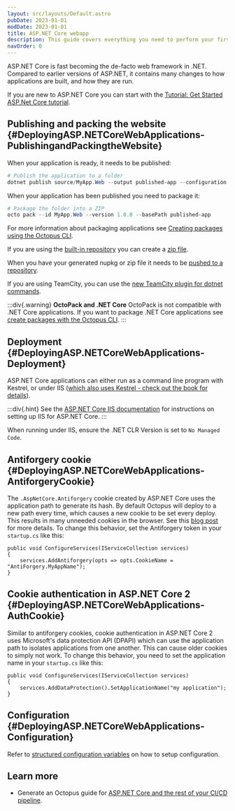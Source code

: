 ```yaml
---
layout: src/layouts/Default.astro
pubDate: 2023-01-01
modDate: 2023-01-01
title: ASP.NET Core webapp
description: This guide covers everything you need to perform your first ASP.NET Core webapp deployment.
navOrder: 0
---
```


ASP.NET Core is fast becoming the de-facto web framework in .NET. Compared to earlier versions of ASP.NET, it contains many changes to how applications are built, and how they are run.

If you are new to ASP.NET Core you can start with the [Tutorial: Get Started ASP.Net Core tutorial](https://docs.microsoft.com/en-us/aspnet/core/getting-started/?view=aspnetcore-5.0).

## Publishing and packing the website {#DeployingASP.NETCoreWebApplications-PublishingandPackingtheWebsite}

When your application is ready, it needs to be published:

```powershell
# Publish the application to a folder
dotnet publish source/MyApp.Web --output published-app --configuration Release
```

When your application has been published you need to package it:

```powershell
# Package the folder into a ZIP
octo pack --id MyApp.Web --version 1.0.0 --basePath published-app
```

For more information about packaging applications see [Creating packages using the Octopus CLI](/docs/packaging-applications/create-packages/octopus-cli).

If you are using the [built-in repository](/docs/packaging-applications/package-repositories/built-in-repository/#pushing-packages-to-the-built-in-repository) you can create a [zip file](/docs/packaging-applications/create-packages/octopus-cli/#create-zip-packages). 

When you have your generated nupkg or zip file it needs to be [pushed to a repository](/docs/packaging-applications/package-repositories).

If you are using TeamCity, you can use the [new TeamCity plugin for dotnet commands](https://github.com/JetBrains/teamcity-dnx-plugin).

:::div{.warning}
**OctoPack and .NET Core**
OctoPack is not compatible with .NET Core applications. If you want to package .NET Core applications see [create packages with the Octopus CLI](/docs/packaging-applications/create-packages/octopus-cli).
:::

## Deployment {#DeployingASP.NETCoreWebApplications-Deployment}

ASP.NET Core applications can either run as a command line program with Kestrel, or under IIS ([which also uses Kestrel - check out the book for details](https://leanpub.com/aspnetdeployment)).

:::div{.hint}
See the [ASP.NET Core IIS documentation](https://docs.asp.net/en/latest/publishing/iis.html#install-the-http-platform-handler) for instructions on setting up IIS for ASP.NET Core.
:::

When running under IIS, ensure the .NET CLR Version is set to `No Managed Code`.

## Antiforgery cookie {#DeployingASP.NETCoreWebApplications-AntiforgeryCookie}

The `.AspNetCore.Antiforgery` cookie created by ASP.NET Core uses the application path to generate its hash. By default Octopus will deploy to a new path every time, which causes a new cookie to be set every deploy. This results in many unneeded cookies in the browser. See this [blog post](http://blog.novanet.no/a-pile-of-anti-forgery-cookies/) for more details. To change this behavior, set the Antiforgery token in your `startup.cs` like this:

```
public void ConfigureServices(IServiceCollection services)
{
    services.AddAntiforgery(opts => opts.CookieName = "AntiForgery.MyAppName");
}
```

## Cookie authentication in ASP.NET Core 2 {#DeployingASP.NETCoreWebApplications-AuthCookie}

Similar to antiforgery cookies, cookie authentication in ASP.NET Core 2 uses Microsoft's data protection API (DPAPI) which can use the application path to isolates applications from one another.  This can cause older cookies to simply not work. To change this behavior, you need to set the application name in your `startup.cs` like this:

```
public void ConfigureServices(IServiceCollection services)
{
    services.AddDataProtection().SetApplicationName("my application");
}
```

## Configuration {#DeployingASP.NETCoreWebApplications-Configuration}

Refer to [structured configuration variables](/docs/projects/steps/configuration-features/structured-configuration-variables-feature) on how to setup configuration.


## Learn more

- Generate an Octopus guide for [ASP.NET Core and the rest of your CI/CD pipeline](https://octopus.com/docs/guides?application=ASP.NET%20Core).
